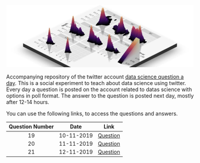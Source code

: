 ![](logo.png)

Accompanying repository of the twitter account [data science question a day](https://twitter.com/data_question). This is a social experiment to teach about data science using twitter. Every day a question is posted on the account related to datas science with options in poll format. The answer to the question is posted next day, mostly after 12-14 hours.

You can use the following links, to access the questions and answers.

| Question Number | Date | Link |
| :---: | :---: | :---: |
| 19 | 10-11-2019 | [Question](questions/10112019_19_R/10112019_19_R.html) |
| 20 | 11-11-2019 | [Question](questions/11112019_20_DS/11112019_20_DS.html) |
| 21 | 12-11-2019 | [Question](questions/12112019_21_R/12112019_21_R.html) |